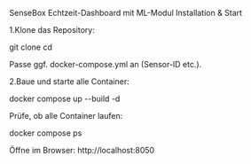 SenseBox Echtzeit-Dashboard mit ML-Modul
Installation & Start

1.Klone das Repository:

git clone <repository-url>
cd <projekt-ordner>

Passe ggf. docker-compose.yml an (Sensor-ID etc.).

2.Baue und starte alle Container:

docker compose up --build -d

Prüfe, ob alle Container laufen:

docker compose ps

Öffne im Browser: http://localhost:8050
